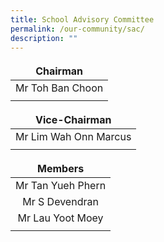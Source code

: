 ```yaml
---
title: School Advisory Committee
permalink: /our-community/sac/
description: ""
---
```

<style>
td, th {
   border: none!important;
}
</style>

| **Chairman** |
| :--------: |
| Mr Toh Ban Choon |
| |

| **Vice-Chairman** |
| :--------: |
| Mr Lim Wah Onn Marcus |
| |

| **Members** |
| :--------: |
| Mr Tan Yueh Phern |
| Mr S Devendran |
| Mr Lau Yoot Moey |
| |